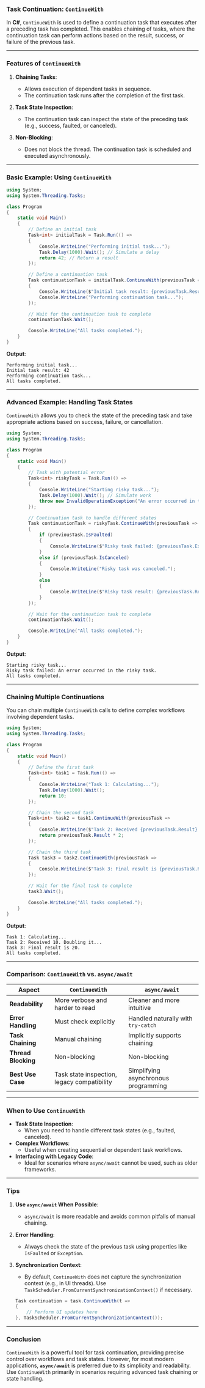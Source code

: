 ### **Task Continuation: `ContinueWith`**

In **C#**, `ContinueWith` is used to define a continuation task that executes after a preceding task has completed. This enables chaining of tasks, where the continuation task can perform actions based on the result, success, or failure of the previous task.

---

### **Features of `ContinueWith`**

1. **Chaining Tasks**:
   - Allows execution of dependent tasks in sequence.
   - The continuation task runs after the completion of the first task.

2. **Task State Inspection**:
   - The continuation task can inspect the state of the preceding task (e.g., success, faulted, or canceled).

3. **Non-Blocking**:
   - Does not block the thread. The continuation task is scheduled and executed asynchronously.

---

### **Basic Example: Using `ContinueWith`**

```csharp
using System;
using System.Threading.Tasks;

class Program
{
    static void Main()
    {
        // Define an initial task
        Task<int> initialTask = Task.Run(() =>
        {
            Console.WriteLine("Performing initial task...");
            Task.Delay(1000).Wait(); // Simulate a delay
            return 42; // Return a result
        });

        // Define a continuation task
        Task continuationTask = initialTask.ContinueWith(previousTask =>
        {
            Console.WriteLine($"Initial task result: {previousTask.Result}");
            Console.WriteLine("Performing continuation task...");
        });

        // Wait for the continuation task to complete
        continuationTask.Wait();

        Console.WriteLine("All tasks completed.");
    }
}
```

**Output**:
```
Performing initial task...
Initial task result: 42
Performing continuation task...
All tasks completed.
```

---

### **Advanced Example: Handling Task States**

`ContinueWith` allows you to check the state of the preceding task and take appropriate actions based on success, failure, or cancellation.

```csharp
using System;
using System.Threading.Tasks;

class Program
{
    static void Main()
    {
        // Task with potential error
        Task<int> riskyTask = Task.Run(() =>
        {
            Console.WriteLine("Starting risky task...");
            Task.Delay(1000).Wait(); // Simulate work
            throw new InvalidOperationException("An error occurred in the risky task.");
        });

        // Continuation task to handle different states
        Task continuationTask = riskyTask.ContinueWith(previousTask =>
        {
            if (previousTask.IsFaulted)
            {
                Console.WriteLine($"Risky task failed: {previousTask.Exception.InnerException.Message}");
            }
            else if (previousTask.IsCanceled)
            {
                Console.WriteLine("Risky task was canceled.");
            }
            else
            {
                Console.WriteLine($"Risky task result: {previousTask.Result}");
            }
        });

        // Wait for the continuation task to complete
        continuationTask.Wait();

        Console.WriteLine("All tasks completed.");
    }
}
```

**Output**:
```
Starting risky task...
Risky task failed: An error occurred in the risky task.
All tasks completed.
```

---

### **Chaining Multiple Continuations**

You can chain multiple `ContinueWith` calls to define complex workflows involving dependent tasks.

```csharp
using System;
using System.Threading.Tasks;

class Program
{
    static void Main()
    {
        // Define the first task
        Task<int> task1 = Task.Run(() =>
        {
            Console.WriteLine("Task 1: Calculating...");
            Task.Delay(1000).Wait();
            return 10;
        });

        // Chain the second task
        Task<int> task2 = task1.ContinueWith(previousTask =>
        {
            Console.WriteLine($"Task 2: Received {previousTask.Result}. Doubling it...");
            return previousTask.Result * 2;
        });

        // Chain the third task
        Task task3 = task2.ContinueWith(previousTask =>
        {
            Console.WriteLine($"Task 3: Final result is {previousTask.Result}.");
        });

        // Wait for the final task to complete
        task3.Wait();

        Console.WriteLine("All tasks completed.");
    }
}
```

**Output**:
```
Task 1: Calculating...
Task 2: Received 10. Doubling it...
Task 3: Final result is 20.
All tasks completed.
```

---

### **Comparison: `ContinueWith` vs. `async/await`**

| **Aspect**            | **`ContinueWith`**                          | **`async/await`**                          |
|-----------------------|---------------------------------------------|--------------------------------------------|
| **Readability**        | More verbose and harder to read            | Cleaner and more intuitive                 |
| **Error Handling**     | Must check explicitly                      | Handled naturally with `try-catch`         |
| **Task Chaining**      | Manual chaining                            | Implicitly supports chaining               |
| **Thread Blocking**    | Non-blocking                               | Non-blocking                               |
| **Best Use Case**      | Task state inspection, legacy compatibility| Simplifying asynchronous programming       |

---

### **When to Use `ContinueWith`**

- **Task State Inspection**:
  - When you need to handle different task states (e.g., faulted, canceled).
- **Complex Workflows**:
  - Useful when creating sequential or dependent task workflows.
- **Interfacing with Legacy Code**:
  - Ideal for scenarios where `async/await` cannot be used, such as older frameworks.

---

### **Tips**

1. **Use `async/await` When Possible**:
   - `async/await` is more readable and avoids common pitfalls of manual chaining.

2. **Error Handling**:
   - Always check the state of the previous task using properties like `IsFaulted` or `Exception`.

3. **Synchronization Context**:
   - By default, `ContinueWith` does not capture the synchronization context (e.g., in UI threads). Use `TaskScheduler.FromCurrentSynchronizationContext()` if necessary.

   ```csharp
   Task continuation = task.ContinueWith(t => 
   {
       // Perform UI updates here
   }, TaskScheduler.FromCurrentSynchronizationContext());
   ```

---

### **Conclusion**

`ContinueWith` is a powerful tool for task continuation, providing precise control over workflows and task states. However, for most modern applications, **`async/await`** is preferred due to its simplicity and readability. Use `ContinueWith` primarily in scenarios requiring advanced task chaining or state handling.
